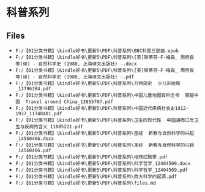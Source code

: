 # 科普系列

## Files

- `F:/【01分类书籍】\kindle好书\更新5\PDF\科普系列\BBC科普三部曲.epub`
- `F:/【01分类书籍】\kindle好书\更新5\PDF\科普系列\[英]斯蒂芬·F·梅森_ 周煦良 等(译) - 自然科学史 (1980, 上海译文出版社) -.docx`
- `F:/【01分类书籍】\kindle好书\更新5\PDF\科普系列\[英]斯蒂芬·F·梅森_ 周煦良 等(译) - 自然科学史 (1980, 上海译文出版社) -.pdf`
- `F:/【01分类书籍】\kindle好书\更新5\PDF\科普系列\万物简史  少儿彩绘版_13796384.pdf`
- `F:/【01分类书籍】\kindle好书\更新5\PDF\科普系列\中国儿童地图百科全书  穿越中国  Travel around China_13855707.pdf`
- `F:/【01分类书籍】\kindle好书\更新5\PDF\科普系列\中国近代疾病社会史1912-1937_11748401.pdf`
- `F:/【01分类书籍】\kindle好书\更新5\PDF\科普系列\卫生的现代性  中国通商口岸卫生与疾病的含义_11885221.pdf`
- `F:/【01分类书籍】\kindle好书\更新5\PDF\科普系列\圣经  新教与自然科学的兴起_14560466.docx`
- `F:/【01分类书籍】\kindle好书\更新5\PDF\科普系列\圣经  新教与自然科学的兴起_14560466.pdf`
- `F:/【01分类书籍】\kindle好书\更新5\PDF\科普系列\地球红飘带.pdf`
- `F:/【01分类书籍】\kindle好书\更新5\PDF\科普系列\科学哲学_12404509.docx`
- `F:/【01分类书籍】\kindle好书\更新5\PDF\科普系列\科学哲学_12404509.pdf`
- `F:/【01分类书籍】\kindle好书\更新5\PDF\科普系列\西方科学的起源.pdf`
- `F:/【01分类书籍】\kindle好书\更新5\PDF\科普系列\files.md`
